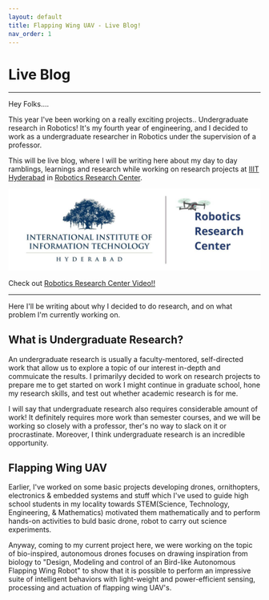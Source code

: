 ```yaml
---
layout: default
title: Flapping Wing UAV - Live Blog!
nav_order: 1
---
```

# **Live Blog**

---

Hey Folks….

This year I've been working on a really exciting projects.. Undergraduate research in Robotics! It's my fourth year of engineering, and I decided to work as a undergraduate researcher in Robotics under the supervision of a professor.



This will be live blog, where I will be writing here about my day to day ramblings, learnings and research while working on research projects at [IIIT Hyderabad](https://www.iiit.ac.in/) in [Robotics Research Center](https://robotics.iiit.ac.in/).

![IIITH-RRC banner](/assets/images/iiith-rrc.jpg)

Check out [Robotics Research Center Video!!](https://youtu.be/aaA5NVIKEa8)


---

Here I'll be writing about why I decided to do research, and on what problem I'm currently working on.

## What is Undergraduate Research?

An undergraduate research is usually a faculty-mentored, self-directed work that allow us to explore a topic of our interest in-depth and commuicate the results. I primarilyy decided to work on research projects to prepare me to get started on work I might continue in graduate school, hone my research skills, and test out whether academic research is for me.

I will say that undergraduate research also requires considerable amount of work! It definitely requires more work than semester courses, and we will be working so closely with a professor, ther's no way to slack on it or procrastinate. Moreover, I think undergraduate research is an incredible opportunity.

## Flapping Wing UAV

Earlier,  I've worked on some basic projects developing drones, ornithopters, electronics & embedded systems and stuff which I've used to guide high school students in my locality towards STEM(Science, Technology, Engineering, & Mathematics) motivated them mathematically and to perform hands-on activities to buld basic drone, robot to carry out science experiments.

Anyway, coming to my current project here, we were working on the topic of bio-inspired, autonomous drones focuses on drawing inspiration from biology to "Design, Modeling and control of an Bird-like Autonomous Flapping Wing Robot" to show that it is possible to perform an impressive suite of intelligent behaviors with light-weight and power-efficient sensing, processing and actuation of flapping wing UAV's.



